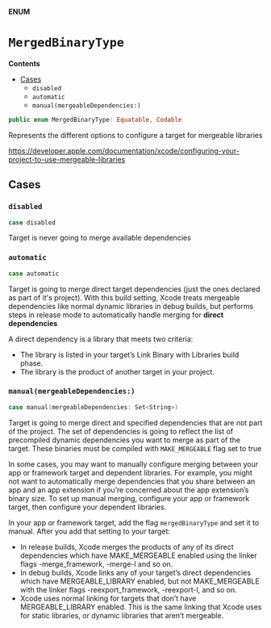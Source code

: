 **ENUM**

# `MergedBinaryType`

**Contents**

- [Cases](#cases)
  - `disabled`
  - `automatic`
  - `manual(mergeableDependencies:)`

```swift
public enum MergedBinaryType: Equatable, Codable
```

Represents the different options to configure a target for mergeable libraries

https://developer.apple.com/documentation/xcode/configuring-your-project-to-use-mergeable-libraries

## Cases
### `disabled`

```swift
case disabled
```

Target is never going to merge available dependencies

### `automatic`

```swift
case automatic
```

Target is going to merge direct target dependencies (just the ones declared as part of it's project). With this build
setting,
Xcode treats mergeable dependencies like normal dynamic libraries in debug builds,
but performs steps in release mode to automatically handle merging for **direct dependencies**

A direct dependency is a library that meets two criteria:
- The library is listed in your target’s Link Binary with Libraries build phase.
- The library is the product of another target in your project.

### `manual(mergeableDependencies:)`

```swift
case manual(mergeableDependencies: Set<String>)
```

Target is going to merge direct and specified dependencies that are not part of the project. The set of dependencies
is going to reflect the list of precompiled dynamic dependencies you want to merge as part of the target. These binaries
must be compiled with `MAKE_MERGEABLE` flag set to true

In some cases, you may want to manually configure merging between your app or framework target and dependent libraries.
For example, you might not want to automatically merge dependencies that you share between an app and an app extension
if you’re concerned about the app extension’s binary size. To set up manual merging, configure your app or framework
target,
then configure your dependent libraries.

In your app or framework target, add the flag `mergedBinaryType` and set it to manual. After you add that setting to your
target:
- In release builds, Xcode merges the products of any of its direct dependencies which have
MAKE_MERGEABLE enabled using the linker flags -merge_framework, -merge-l and so on.
- In debug builds, Xcode links any of your target’s direct dependencies which have MERGEABLE_LIBRARY
 enabled, but not MAKE_MERGEABLE with the linker flags -reexport_framework, -reexport-l, and so on.
- Xcode uses normal linking for targets that don’t have MERGEABLE_LIBRARY enabled. This is the same linking
that Xcode uses for static libraries, or dynamic libraries that aren’t mergeable.
